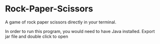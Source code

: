 # Rock-Paper-Scissors

A game of rock paper scissors directly in your terminal.


In order to run this program, you would need to have Java installed.
Export jar file and double click to open
